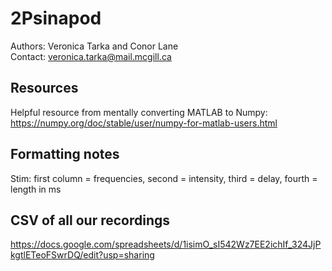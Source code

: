 # 2Psinapod
Authors: Veronica Tarka and Conor Lane\
Contact: veronica.tarka@mail.mcgill.ca

## Resources
Helpful resource from mentally converting MATLAB to Numpy: https://numpy.org/doc/stable/user/numpy-for-matlab-users.html

## Formatting notes
Stim: first column = frequencies, second = intensity, third = delay, fourth = length in ms

## CSV of all our recordings
https://docs.google.com/spreadsheets/d/1isimO_sI542Wz7EE2ichIf_324JjPkgtlETeoFSwrDQ/edit?usp=sharing
